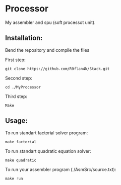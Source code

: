 # Processor
My assembler and spu (soft processot unit).

## Installation:

Bend the repository and compile the files

First step:
~~~
git clone https://github.com/R0flan4k/Stack.git
~~~

Second step:
~~~
cd ./MyProcessor
~~~

Third step:
~~~
Make
~~~

## Usage:
To run standart factorial solver program:
~~~
make factorial
~~~

To run standart quadratic equation solver:
~~~
make quadratic
~~~

To run your assembler program (./AsmSrc/source.txt):
~~~
make run
~~~
